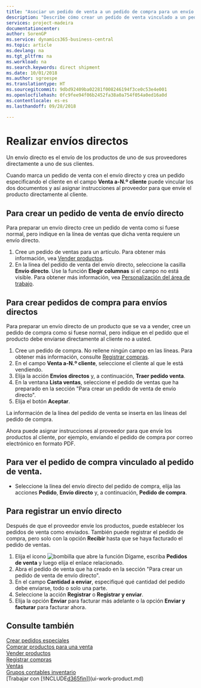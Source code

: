 ```yaml
---
title: "Asociar un pedido de venta a un pedido de compra para un envío directo | Documentos de Microsoft"
description: "Describe cómo crear un pedido de venta vinculado a un pedido de compra para habilitar el envío directo del proveedor al cliente."
services: project-madeira
documentationcenter: 
author: SorenGP
ms.service: dynamics365-business-central
ms.topic: article
ms.devlang: na
ms.tgt_pltfrm: na
ms.workload: na
ms.search.keywords: direct shipment
ms.date: 10/01/2018
ms.author: sgroespe
ms.translationtype: HT
ms.sourcegitcommit: 9dbd92409ba02281f008246194f3ce0c53e4e001
ms.openlocfilehash: 0fc9fee94f06b2452fa38a0a754f054a0ed16a0d
ms.contentlocale: es-es
ms.lasthandoff: 09/28/2018

---
```

# <a name="make-drop-shipments"></a>Realizar envíos directos
Un envío directo es el envío de los productos de uno de sus proveedores directamente a uno de sus clientes.

Cuando marca un pedido de venta con el envío directo y crea un pedido especificando el cliente en el campo **Venta a-N.º cliente** puede vincular los dos documentos y así asignar instrucciones al proveedor para que envíe el producto directamente al cliente.

## <a name="to-create-a-sales-order-for-drop-shipment"></a>Para crear un pedido de venta de envío directo
Para preparar un envío directo cree un pedido de venta como si fuese normal, pero indique en la línea de ventas que dicha venta requiere un envío directo.

1. Cree un pedido de ventas para un artículo. Para obtener más información, vea [Vender productos](sales-how-sell-products.md).
2. En la línea del pedido de venta del envío directo, seleccione la casilla **Envío directo**. Use la función **Elegir columnas** si el campo no está visible. Para obtener más información, vea [Personalización del área de trabajo](ui-personalization-user.md).

## <a name="to-create-the-purchase-order-for-drop-shipment"></a>Para crear pedidos de compra para envíos directos
Para preparar un envío directo de un producto que se va a vender, cree un pedido de compra como si fuese normal, pero indique en el pedido que el producto debe enviarse directamente al cliente no a usted.

1. Cree un pedido de compra. No rellene ningún campo en las líneas. Para obtener más información, consulte [Registrar compras](purchasing-how-record-purchases.md).
2. En el campo **Venta a-N.º cliente**, seleccione el cliente al que le está vendiendo.
3. Elija la acción **Envíos directos** y, a continuación, **Traer pedido venta**.
4. En la ventana **Lista ventas**, seleccione el pedido de ventas que ha preparado en la sección "Para crear un pedido de venta de envío directo".
5. Elija el botón **Aceptar**.

La información de la línea del pedido de venta se inserta en las líneas del pedido de compra.

Ahora puede asignar instrucciones al proveedor para que envíe los productos al cliente, por ejemplo, enviando el pedido de compra por correo electrónico en formato PDF.     

## <a name="to-view-the-linked-purchase-order-from-the-sales-order"></a>Para ver el pedido de compra vinculado al pedido de venta.
* Seleccione la línea del envío directo del pedido de compra, elija las acciones **Pedido**, **Envío directo** y, a continuación, **Pedido de compra**.

## <a name="to-post-a-drop-shipment"></a>Para registrar un envío directo
Después de que el proveedor envíe los productos, puede establecer los pedidos de venta como enviados. También puede registrar el pedido de compra, pero solo con la opción **Recibir** hasta que se haya facturado el pedido de ventas.

1. Elija el icono ![bombilla que abre la función Dígame](media/ui-search/search_small.png "Dígame que desea hacer"), escriba **Pedidos de venta** y luego elija el enlace relacionado.
2. Abra el pedido de venta que ha creado en la sección "Para crear un pedido de venta de envío directo".
3. En el campo **Cantidad a enviar**, especifiqué qué cantidad del pedido debe enviarse, todo o solo una parte.
4. Seleccione la acción **Registrar** o **Registrar y enviar**.
5. Elija la opción **Enviar** para facturar más adelante o la opción **Enviar y facturar** para facturar ahora.

## <a name="see-also"></a>Consulte también
[Crear pedidos especiales](sales-how-to-create-special-orders.md)  
[Comprar productos para una venta](purchasing-how-purchase-products-sale.md)  
[Vender productos](sales-how-sell-products.md)  
[Registrar compras](purchasing-how-record-purchases.md)  
[Ventas](sales-manage-sales.md)  
[Grupos contables inventario](inventory-manage-inventory.md)  
[Trabajar con [!INCLUDE[d365fin](includes/d365fin_md.md)]](ui-work-product.md)

